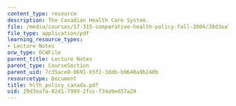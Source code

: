 ```yaml
---
content_type: resource
description: The Canadian Health Care System.
file: /media/courses/17-315-comparative-health-policy-fall-2004/39d3ea7a824179992fccf34a9ed57a29_hlth_policy_canada.pdf
file_type: application/pdf
learning_resource_types:
- Lecture Notes
ocw_type: OCWFile
parent_title: Lecture Notes
parent_type: CourseSection
parent_uid: 7c35ace0-0691-b5f2-3ddb-b9640a9b240b
resourcetype: Document
title: hlth_policy_canada.pdf
uid: 39d3ea7a-8241-7999-2fcc-f34a9ed57a29
---
```

